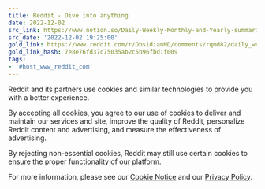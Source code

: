 ```yaml
---
title: Reddit - Dive into anything
date: 2022-12-02
src_link: https://www.notion.so/Daily-Weekly-Monthly-and-Yearly-summaries-r-ObsidianMD-obsidian-6912f716fb5547949ccb531dd65c05b7
src_date: '2022-12-02 19:25:00'
gold_link: https://www.reddit.com/r/ObsidianMD/comments/rqmd82/daily_weekly_monthly_and_yearly_summaries/?rdt=0
gold_link_hash: 7e8e76fd37c75035ab2c5b96fbd1f009
tags:
- '#host_www_reddit_com'
---
```




 Reddit and its partners use cookies and similar technologies to provide you with a better experience.
 



 By accepting all cookies, you agree to our use of cookies to deliver and maintain our services and site, improve the quality of Reddit, personalize Reddit content and advertising, and measure the effectiveness of advertising.
 



 By rejecting non-essential cookies, Reddit may still use certain cookies to ensure the proper functionality of our platform.
 



 For more information, please see our
 [Cookie Notice](https://reddit.com/en-us/policies/cookies)
 and our
 [Privacy Policy](https://reddit.com/en-us/policies/privacy-policy).